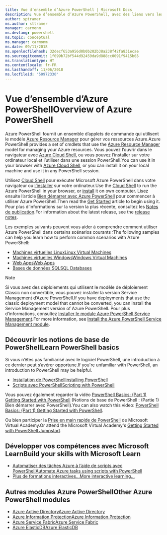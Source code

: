 ```yaml
---
title: Vue d’ensemble d’Azure PowerShell | Microsoft Docs
description: Vue d’ensemble d’Azure PowerShell, avec des liens vers les procédures d’installation et de configuration.
author: sptramer
ms.author: sttramer
manager: carmonm
ms.devlang: powershell
ms.topic: conceptual
ms.manager: carmonm
ms.date: 09/11/2018
ms.openlocfilehash: 32decf653a956d0b0b202b38a238f42fa831ecae
ms.sourcegitcommit: 1f699b72bf544d92459da9d888cc0091f9415b65
ms.translationtype: HT
ms.contentlocale: fr-FR
ms.lasthandoff: 11/06/2018
ms.locfileid: "50972330"
---
```

# <a name="overview-of-azure-powershell"></a><span data-ttu-id="e1384-103">Vue d’ensemble d’Azure PowerShell</span><span class="sxs-lookup"><span data-stu-id="e1384-103">Overview of Azure PowerShell</span></span>

<span data-ttu-id="e1384-104">Azure PowerShell fournit un ensemble d’applets de commande qui utilisent le modèle [Azure Resource Manager](/azure/azure-resource-manager/resource-group-overview) pour gérer vos ressources Azure.</span><span class="sxs-lookup"><span data-stu-id="e1384-104">Azure PowerShell provides a set of cmdlets that use the [Azure Resource Manager](/azure/azure-resource-manager/resource-group-overview) model for managing your Azure resources.</span></span> <span data-ttu-id="e1384-105">Vous pouvez l’ouvrir dans le navigateur avec [Azure Cloud Shell](/azure/cloud-shell/overview), ou vous pouvez l’installer sur votre ordinateur local et l’utiliser dans une session PowerShell.</span><span class="sxs-lookup"><span data-stu-id="e1384-105">You can use it in your browser with [Azure Cloud Shell](/azure/cloud-shell/overview), or you can install it on your local machine and use it in any PowerShell session.</span></span>

<span data-ttu-id="e1384-106">Utilisez [Cloud Shell](/azure/cloud-shell/overview) pour exécuter Microsoft Azure PowerShell dans votre navigateur ou [l’installer](install-azurerm-ps.md) sur votre ordinateur.</span><span class="sxs-lookup"><span data-stu-id="e1384-106">Use the [Cloud Shell](/azure/cloud-shell/overview) to run the Azure PowerShell in your browser, or [install](install-azurerm-ps.md) it on own computer.</span></span> <span data-ttu-id="e1384-107">Lisez ensuite l’article [Bien démarrer avec Azure PowerShell](get-started-azureps.md) pour commencer à utiliser Azure PowerShell.</span><span class="sxs-lookup"><span data-stu-id="e1384-107">Then read the [Get Started](get-started-azureps.md) article to begin using it.</span></span> <span data-ttu-id="e1384-108">Pour plus d’informations sur la version la plus récente, consultez les [Notes de publication](release-notes-azureps.md).</span><span class="sxs-lookup"><span data-stu-id="e1384-108">For information about the latest release, see the [release notes](release-notes-azureps.md).</span></span>

<span data-ttu-id="e1384-109">Les exemples suivants peuvent vous aider à comprendre comment utiliser Azure PowerShell dans certains scénarios courants :</span><span class="sxs-lookup"><span data-stu-id="e1384-109">The following samples can help you learn how to perform common scenarios with Azure PowerShell:</span></span>

* [<span data-ttu-id="e1384-110">Machines virtuelles Linux</span><span class="sxs-lookup"><span data-stu-id="e1384-110">Linux Virtual Machines</span></span>](/azure/virtual-machines/virtual-machines-linux-powershell-samples?toc=/powershell/azure/toc.json)
* [<span data-ttu-id="e1384-111">Machines virtuelles Windows</span><span class="sxs-lookup"><span data-stu-id="e1384-111">Windows Virtual Machines</span></span>](/azure/virtual-machines/virtual-machines-windows-powershell-samples?toc=/powershell/azure/toc.json)
* [<span data-ttu-id="e1384-112">Web Apps</span><span class="sxs-lookup"><span data-stu-id="e1384-112">Web Apps</span></span>](/azure/app-service-web/app-service-powershell-samples?toc=/powershell/azure/toc.json)
* [<span data-ttu-id="e1384-113">Bases de données SQL</span><span class="sxs-lookup"><span data-stu-id="e1384-113">SQL Databases</span></span>](/azure/sql-database/sql-database-powershell-samples?toc=/powershell/azure/toc.json)

> [!NOTE]
> <span data-ttu-id="e1384-114">Si vous avez des déploiements qui utilisent le modèle de déploiement Classic non convertible, vous pouvez installer la version Service Management d’Azure PowerShell.</span><span class="sxs-lookup"><span data-stu-id="e1384-114">If you have deployments that use the classic deployment model that cannot be converted, you can install the Service Management version of Azure PowerShell.</span></span> <span data-ttu-id="e1384-115">Pour plus d’informations, consultez [Installer le module Azure PowerShell Service Management](/powershell/azure/servicemanagement/install-azure-ps).</span><span class="sxs-lookup"><span data-stu-id="e1384-115">For more information, see [Install the Azure PowerShell Service Management module](/powershell/azure/servicemanagement/install-azure-ps).</span></span>

## <a name="learn-powershell-basics"></a><span data-ttu-id="e1384-116">Découvrir les notions de base de PowerShell</span><span class="sxs-lookup"><span data-stu-id="e1384-116">Learn PowerShell basics</span></span>

<span data-ttu-id="e1384-117">Si vous n’êtes pas familiarisé avec le logiciel PowerShell, une introduction à ce dernier peut s’avérer opportune.</span><span class="sxs-lookup"><span data-stu-id="e1384-117">If you're unfamiliar with PowerShell, an introduction to PowerShell may be helpful.</span></span>

* [<span data-ttu-id="e1384-118">Installation de PowerShell</span><span class="sxs-lookup"><span data-stu-id="e1384-118">Installing PowerShell</span></span>](/powershell/scripting/setup/installing-windows-powershell)
* [<span data-ttu-id="e1384-119">Scripts avec PowerShell</span><span class="sxs-lookup"><span data-stu-id="e1384-119">Scripting with PowerShell</span></span>](/powershell/scripting/powershell-scripting)

<span data-ttu-id="e1384-120">Vous pouvez également regarder la vidéo [PowerShell Basics: (Part 1) Getting Started with PowerShell](https://channel9.msdn.com/Blogs/Taste-of-Premier/PowerShellBasicsPart1) (Notions de base de PowerShell : (Partie 1) Bien démarrer avec PowerShell).</span><span class="sxs-lookup"><span data-stu-id="e1384-120">You can also watch this video: [PowerShell Basics: (Part 1) Getting Started with PowerShell](https://channel9.msdn.com/Blogs/Taste-of-Premier/PowerShellBasicsPart1).</span></span>

<span data-ttu-id="e1384-121">Ou bien participer la [Prise en main rapide de PowerShell](https://mva.microsoft.com/liveevents/powershell-jumpstart) de Microsoft Virtual Academy.</span><span class="sxs-lookup"><span data-stu-id="e1384-121">Or attend the Microsoft Virtual Academy's [Getting Started with PowerShell Jumpstart](https://mva.microsoft.com/liveevents/powershell-jumpstart).</span></span>

## <a name="build-your-skills-with-microsoft-learn"></a><span data-ttu-id="e1384-122">Développer vos compétences avec Microsoft Learn</span><span class="sxs-lookup"><span data-stu-id="e1384-122">Build your skills with Microsoft Learn</span></span>

- [<span data-ttu-id="e1384-123">Automatiser des tâches Azure à l’aide de scripts avec PowerShell</span><span class="sxs-lookup"><span data-stu-id="e1384-123">Automate Azure tasks using scripts with PowerShell</span></span>](/learn/modules/automate-azure-tasks-with-powershell/)
- [<span data-ttu-id="e1384-124">Plus de formations interactives...</span><span class="sxs-lookup"><span data-stu-id="e1384-124">More interactive learning...</span></span>](/learn/browse/?term=powershell)

## <a name="other-azure-powershell-modules"></a><span data-ttu-id="e1384-125">Autres modules Azure PowerShell</span><span class="sxs-lookup"><span data-stu-id="e1384-125">Other Azure PowerShell modules</span></span>

* [<span data-ttu-id="e1384-126">Azure Active Directory</span><span class="sxs-lookup"><span data-stu-id="e1384-126">Azure Active Directory</span></span>](/powershell/azure/active-directory/)
* [<span data-ttu-id="e1384-127">Azure Information Protection</span><span class="sxs-lookup"><span data-stu-id="e1384-127">Azure Information Protection</span></span>](/powershell/azure/aip/)
* [<span data-ttu-id="e1384-128">Azure Service Fabric</span><span class="sxs-lookup"><span data-stu-id="e1384-128">Azure Service Fabric</span></span>](/powershell/azure/service-fabric/)
* [<span data-ttu-id="e1384-129">Azure ElasticDB</span><span class="sxs-lookup"><span data-stu-id="e1384-129">Azure ElasticDB</span></span>](/powershell/azure/elasticdbjobs/)
